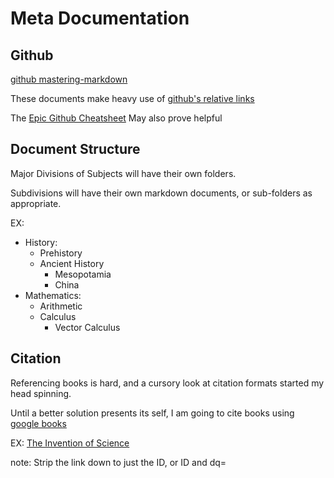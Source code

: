 # Meta Documentation

## Github
[github mastering-markdown](https://help.github.com/articles/basic-writing-and-formatting-syntax/)

These documents make heavy use of [github's relative links](https://help.github.com/articles/relative-links-in-readmes/)

The [Epic Github Cheatsheet](https://github.com/tiimgreen/github-cheat-sheet/blob/master/README.md) May also prove helpful

## Document Structure
Major Divisions of Subjects will have their own folders.

Subdivisions will have their own markdown documents, or sub-folders as appropriate.

EX:
- History:
    - Prehistory
    - Ancient History
        - Mesopotamia
        - China
- Mathematics:
    - Arithmetic
    - Calculus
        - Vector Calculus

## Citation
Referencing books is hard, and a cursory look at citation formats started my head spinning.

Until a better solution presents its self, I am going to cite books using [google books](https://support.google.com/books/answer/80658?hl=en)

EX: [The Invention of Science](https://books.google.com/books?id=7exeBwAAQBAJ&lpg=PP1&dq=the%20invention%20of%20science&pg=PP1#v=onepage&q&f=false)

note: Strip the link down to just the ID, or ID and dq=<title> so that the title is included if the link breaks.
```https://books.google.com/books?id=7exeBwAAQBAJ&lpg=PP1&dq=the%20invention%20of%20science```
